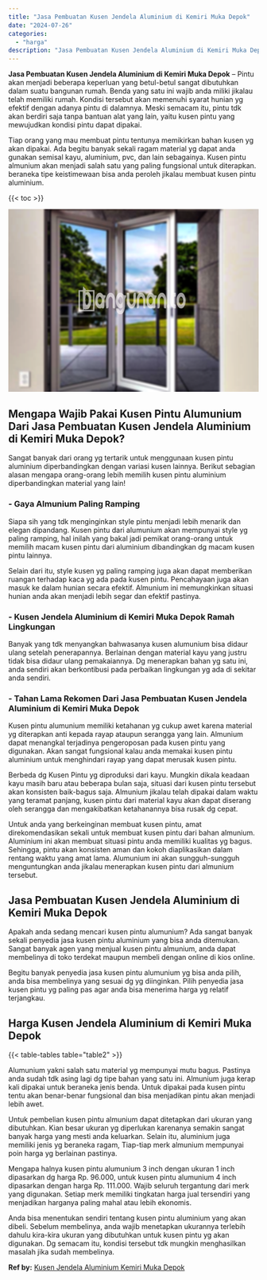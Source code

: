 ```yaml
---
title: "Jasa Pembuatan Kusen Jendela Aluminium di Kemiri Muka Depok"
date: "2024-07-26"
categories: 
  - "harga"
description: "Jasa Pembuatan Kusen Jendela Aluminium di Kemiri Muka Depok. Anda bisa menentukan sendiri tentang kusen pintu aluminium yang akan dibeli. Sebelum membelinya,..."
---
```


**Jasa Pembuatan Kusen Jendela Aluminium di Kemiri Muka Depok** – Pintu akan menjadi beberapa keperluan yang betul-betul sangat dibutuhkan dalam suatu bangunan rumah. Benda yang satu ini wajib anda miliki jikalau telah memiliki rumah. Kondisi tersebut akan memenuhi syarat hunian yg efektif dengan adanya pintu di dalamnya. Meski semacam itu, pintu tdk akan berdiri saja tanpa bantuan alat yang lain, yaitu kusen pintu yang mewujudkan kondisi pintu dapat dipakai.

Tiap orang yang mau membuat pintu tentunya memikirkan bahan kusen yg akan dipakai. Ada begitu banyak sekali ragam material yg dapat anda gunakan semisal kayu, aluminium, pvc, dan lain sebagainya. Kusen pintu almunium akan menjadi salah satu yang paling fungsional untuk diterapkan. beraneka tipe keistimewaan bisa anda peroleh jikalau membuat kusen pintu aluminium.

{{< toc >}}

![Jasa Pembuatan Kusen Jendela Aluminium di Kemiri Muka Depok](/images/harga-kusen-jendela-alumunium-03.png)

## Mengapa Wajib Pakai Kusen Pintu Alumunium Dari Jasa Pembuatan Kusen Jendela Aluminium di Kemiri Muka Depok?

Sangat banyak dari orang yg tertarik untuk menggunaan kusen pintu aluminium diperbandingkan dengan variasi kusen lainnya. Berikut sebagian alasan mengapa orang-orang lebih memilih kusen pintu aluminium diperbandingkan material yang lain!

### \- Gaya Almunium Paling Ramping

Siapa sih yang tdk menginginkan style pintu menjadi lebih menarik dan elegan dipandang. Kusen pintu dari alumunium akan mempunyai style yg paling ramping, hal inilah yang bakal jadi pemikat orang-orang untuk memilih macam kusen pintu dari aluminium dibandingkan dg macam kusen pintu lainnya.

Selain dari itu, style kusen yg paling ramping juga akan dapat memberikan ruangan terhadap kaca yg ada pada kusen pintu. Pencahayaan juga akan masuk ke dalam hunian secara efektif. Almunium ini memungkinkan situasi hunian anda akan menjadi lebih segar dan efektif pastinya.

### \- Kusen Jendela Aluminium di Kemiri Muka Depok Ramah Lingkungan

Banyak yang tdk menyangkan bahwasanya kusen alumunium bisa didaur ulang setelah penerapannya. Berlainan dengan material kayu yang justru tidak bisa didaur ulang pemakaiannya. Dg menerapkan bahan yg satu ini, anda sendiri akan berkontibusi pada perbaikan lingkungan yg ada di sekitar anda sendiri.

### \- Tahan Lama Rekomen Dari Jasa Pembuatan Kusen Jendela Aluminium di Kemiri Muka Depok

Kusen pintu alumunium memiliki ketahanan yg cukup awet karena material yg diterapkan anti kepada rayap ataupun serangga yang lain. Almunium dapat menangkal terjadinya pengeroposan pada kusen pintu yang digunakan. Akan sangat fungsional kalau anda memakai kusen pintu aluminium untuk menghindari rayap yang dapat merusak kusen pintu.

Berbeda dg Kusen Pintu yg diproduksi dari kayu. Mungkin dikala keadaan kayu masih baru atau beberapa bulan saja, situasi dari kusen pintu tersebut akan konsisten baik-bagus saja. Almunium jikalau telah dipakai dalam waktu yang teramat panjang, kusen pintu dari material kayu akan dapat diserang oleh serangga dan mengakibatkan ketahanannya bisa rusak dg cepat.

Untuk anda yang berkeinginan membuat kusen pintu, amat direkomendasikan sekali untuk membuat kusen pintu dari bahan almunium. Aluminium ini akan membuat situasi pintu anda memiliki kualitas yg bagus. Sehingga, pintu akan konsisten aman dan kokoh diaplikasikan dalam rentang waktu yang amat lama. Alumunium ini akan sungguh-sungguh menguntungkan anda jikalau menerapkan kusen pintu dari almunium tersebut.

## Jasa Pembuatan Kusen Jendela Aluminium di Kemiri Muka Depok

Apakah anda sedang mencari kusen pintu alumunium? Ada sangat banyak sekali penyedia jasa kusen pintu aluminium yang bisa anda ditemukan. Sangat banyak agen yang menjual kusen pintu almunium, anda dapat membelinya di toko terdekat maupun membeli dengan online di kios online.

Begitu banyak penyedia jasa kusen pintu alumunium yg bisa anda pilih, anda bisa membelinya yang sesuai dg yg diinginkan. Pilih penyedia jasa kusen pintu yg paling pas agar anda bisa menerima harga yg relatif terjangkau.

## Harga Kusen Jendela Aluminium di Kemiri Muka Depok

{{< table-tables table="table2" >}}

Alumunium yakni salah satu material yg mempunyai mutu bagus. Pastinya anda sudah tdk asing lagi dg tipe bahan yang satu ini. Almunium juga kerap kali dipakai untuk beraneka jenis benda. Untuk dipakai pada kusen pintu tentu akan benar-benar fungsional dan bisa menjadikan pintu akan menjadi lebih awet.

Untuk pembelian kusen pintu almunium dapat ditetapkan dari ukuran yang dibutuhkan. Kian besar ukuran yg diperlukan karenanya semakin sangat banyak harga yang mesti anda keluarkan. Selain itu, aluminium juga memiliki jenis yg beraneka ragam, Tiap-tiap merk almunium mempunyai poin harga yg berlainan pastinya.

Mengapa halnya kusen pintu alumunium 3 inch dengan ukuran 1 inch dipasarkan dg harga Rp. 96.000, untuk kusen pintu alumunium 4 inch dipasarkan dengan harga Rp. 111.000. Wajib seluruh tergantung dari merk yang digunakan. Setiap merk memiliki tingkatan harga jual tersendiri yang menjadikan harganya paling mahal atau lebih ekonomis.

Anda bisa menentukan sendiri tentang kusen pintu aluminium yang akan dibeli. Sebelum membelinya, anda wajib menetapkan ukurannya terlebih dahulu kira-kira ukuran yang dibutuhkan untuk kusen pintu yg akan digunakan. Dg semacam itu, kondisi tersebut tdk mungkin menghasilkan masalah jika sudah membelinya.

**Ref by:** [Kusen Jendela Aluminium Kemiri Muka Depok](https://id.wikipedia.org/wiki/Kusen)
